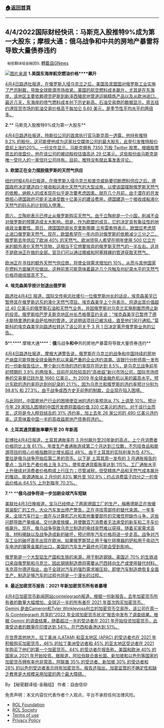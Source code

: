###  [:house:返回首頁](https://github.com/ourhimalayas/txt)
---


## 4/4/2022国际财经快讯：马斯克入股推特9%成为第一大股东；摩根大通：俄乌战争和中共的房地产暴雷将导致大量债券违约
` 秘密翻译组金融团队` [轉載自GNews](https://gnews.org/zh-hans/2287209/)

![](https://assets.gnews.org/wp-content/uploads/2022/04/图片1-15.png)[图片来源](https://www.reuters.com)
**1.****美国东海岸航空燃油****价格****飙升**

[4月4日路透社报道，在俄罗斯入侵乌克兰之后，美国及其盟国对俄罗斯工业实施了严厉制裁，导致全球能源市场收紧。美国的航空燃料成本飙升，尤其是在东海岸，该地区主要依赖德克萨斯到新泽西殖民地管道运输精炼产品以及从欧洲进口。最近几天，东海岸的喷气燃料成本创下历史新高。石油交易商的数据显示，周五纽约港现货市场的航油交易价格高于每加仑 6.60 美元，是季节性平均水平的两倍多。](https://www.reuters.com/business/aerospace-defense/us-east-coast-jet-fuel-costs-soar-shortage-fears-2022-04-04/)

**2.**** 马斯克入股推特9%成为第一大股东**

[4月4日路透社报道，特斯拉公司的首席执行官马斯克周一透露，他持有推特 9.2% 的股份，这可能使他成为这家社交媒体公司的最大股东，此举引发推特股价盘前上涨约20%。一份文件显示，马斯克拥有 7350 万股 Twitter 股票，根据股票周五的收盘价，他在该公司的被动股权估值高达 29 亿美元。这些股份由马斯克是唯一受托人的一家信托公司持有。目前，推特没有就此事发表评论。](https://www.reuters.com/technology/musk-discloses-92-stake-twitter-2022-04-04/)

**3.** **欧盟正在全力摆脱****俄罗斯****的****天然气****供应**

[纽约时报4月4日报道，在俄罗斯入侵乌克兰和普京威胁要切断燃料供应之后，德国政府决定建造四个接收船运液化天然气的大型设施，以使该国摆脱俄罗斯天然气的依赖，纳税人的成本现在似乎是次要考虑因素。就在几个月前，由于潜在的开发商担心德国政府可能无法承受数十亿美元的建设费用，德国建造一个接收成船液化天然气的码头的计划陷入停滞。](https://www.nytimes.com/2022/03/30/business/germany-gas-rationing.html?searchResultPosition=4)

[周六，立陶宛表示已停止从俄罗斯购买天然气。由于立陶宛是一个小国，削减不会对俄罗斯的预算造成太大影响。但是，作为欧盟的成员，它的决定具有象征性的地缘政治重要性。周日，德国国防部长克里斯蒂娜·兰布雷希特表示，欧盟应考虑禁止进口俄罗斯天然气。现在，欧盟希望在一年内将对俄罗斯的依赖减少三分之二，俄罗斯去年供应了欧洲 40% 的天然气。欧洲领导人希望在明年使用 500 亿立方米的额外液化天然气货物，这相当于它想要放弃的俄罗斯天然气的一半左右。这并不是欧洲正在做的全部。官员们可以通过挪威和阿塞拜疆的管道获取天然气。](https://www.nytimes.com/2022/03/30/business/germany-gas-rationing.html?searchResultPosition=4)

[欧洲正在寻找的额外天然气供应商，将使全球需求增加约 10%，从而与其他国家在燃料方面展开拉锯战。这种前景可能意味着最近几个月触及创纪录水平的天然气价格将继续居高不下。](https://www.nytimes.com/2022/03/30/business/germany-gas-rationing.html?searchResultPosition=4)

**4.** **埃克森美孚按计划退出俄罗斯**

[路透社4月4日 报道，国际文传电讯社援引一位俄罗斯州长的话说，埃克森美孚已暂停其在俄罗斯远东的液化天然气项目。埃克森美孚上个月表示，将退出其价值超过 40 亿美元的俄罗斯石油和天然气业务，并因俄罗斯对乌克兰实施制裁而停止新的投资。俄罗斯哈巴罗夫斯克地区州长杰格蒂亚约夫说：“埃克森美孚已暂停了德卡斯特里港的来自萨哈林的管道，这说明该项目已被冻结，直至他们另行通知。”莫斯科的埃克森美孚向路透社转达了该公司关于 3 月 1 日决定离开俄罗斯业务的公告。](https://www.reuters.com/business/energy/exxonmobil-suspends-russian-far-east-lng-project-interfax-2022-04-04/)

**5****.**** 摩根大通****：****俄****乌战争****和中****共的房地产暴雷将导致大量债券违约**

[4月4日路透社报道，摩根大通警告说，俄罗斯在乌克兰的战争和中国持续的房地产崩盘可能导致全球金融危机以来最严重的企业违约浪潮。该银行分析师周一发布的一份新报告估计，整个新兴市场的违约率现在将达到 8.5%，是乌克兰战争前年初预期的 3.9% 的两倍多。目前在风险较高的“高收益”新兴市场公司，国际市场债券的交易量已跃升至 1660 亿美元，为 2009 年全球金融危机以来的最高水平。预计东欧的违约率将达到创纪录的 21.1%，因为乌克兰和俄罗斯的违约率预计分别为 98.8% 和 27.3%，由于战争或西方史无前例的制裁，企业现在陷入困境。](https://www.investing.com/news/stock-market-news/russia-china-woes-risk-worst-em-corporate-default-wave-since-financial-crash--jpmorgan-2797456)

[与此同时，中国房地产行业的困境使亚洲的违约率预测从 7% 上调至 10%。预计今年 29 家陷入困境的中国开发商将面临价值 320 亿美元的违约。对于该行业而言，这将是令人瞠目结舌的 31% 违约率，加上去年 26 家公司的 490 亿美元违约率，这意味着中国一半的高收益房地产债券将违约。](https://www.investing.com/news/stock-market-news/russia-china-woes-risk-worst-em-corporate-default-wave-since-financial-crash--jpmorgan-2797456)

**6.** **土耳其通货膨胀率攀升至 20 年新高**

[彭博社4月4日报道，土耳其通胀率在 3 月份飙升至20年新的高点，上个月消费者价格同比上涨 61.1%，年度生产者通胀连续第二个月达到三位数，不包括食品和能源项目的核心价格指数同比增长超过 48%。由于土耳其的实际利率为负 47%，里拉是俄乌战争开始后第二差的货币。以下是 土耳其周一发布的 3 月通胀报告的要点：当月生产者价格上涨 9.2%，使年度通货膨胀率达到 115%。工厂通胀水平上升继续对消费者价格构成上行压力；尽管减税，但受精炼产品和天然气成本飙升的推动，能源通胀从 2 月份的 83% 攀升至 102.9%；约占消费篮子四分之一的食品价格从 64.5% 上升到每年 70.3%。](https://finance.yahoo.com/news/turkish-inflation-climbs-fresh-20-071239555.html)

**7.**** ****俄乌战争将进一步加剧全球汽车短缺**

[美联社4月3日晚报道，宝马已经停止了两家德国工厂的生产，梅赛德斯正在放缓其装配厂的工作，大众汽车发出停产警告，正在寻找零部件的替代来源。一年多来，全球汽车行业一直在与计算机芯片和其他重要部件的灾难性短缺作斗争，这些问题导致产量缩减、交付速度放缓，并使数百万消费者无法承受的新车和二手车价格飙升。现在，俄乌战争导致乌克兰制造的电线突然难以获得，随着买家需求高涨、材料稀缺以及战争造成新的破坏，预计明年汽车价格将进一步走高。战争对汽车工业的破坏首先出现在欧洲。如果俄罗斯禁止用于催化转换器的钯和用于电动汽车电池的镍等金属的出口，美国的汽车生产最终也可能会受到影响。](https://finance.yahoo.com/news/1-u-5-30-yield-081651655.html)

[俄罗斯是一个大型铝生产国和生铁的来源，用于制造钢铁。美国近 70% 的生铁进口来自俄罗斯和乌克兰，因此钢铁制造商将需要从巴西转向生产或使用替代材料。韦克菲尔德还指出，由于全球对汽车的强烈需求被压抑，即使汽车制造商恢复全面生产，制造足够汽车的过程也将是一个漫长的过程。](https://finance.yahoo.com/news/1-u-5-30-yield-081651655.html)

**8.** **最近加密货币报告：****2021 年新加密货币所有者****暴增**

[4月4日加密货币新闻网站cointelegraph报道，根据一份新报告，去年加密货币所有者的数量大幅增加，全球近一半的所有者在 2021 年首次购买加密货币。Gemini 是由Cameron和Tyler Winklevoss创立的加密货币交易所，该公司在周一与 Cointelegraph 共享的“2022 年全球加密货币状况”报告中发布了调查结果。根据 Gemini 的调查结果，随着超过一半的受访者在 2021 年开始投资加密货币，此类受访者的数量在印度达到 54%，在巴西和香港达到 51%。](https://cointelegraph.com/news/new-crypto-owners-nearly-doubled-in-3-key-regions-in-2021-report)

[在世界其他地方，拉丁美洲 (LATAM) 和亚太地区 (APAC) 的受访者也在 2021 年积极购买加密货币，46% 的拉丁美洲受访者和 45% 的亚太地区受访者在 2021 年购买了他们的第一个加密货币。44% 的受访者在报告称，美国和欧洲 40% 的国家从 2021 年开始投资。据报道，阿拉伯联合酋长国、新加坡和以色列等国家的加密货币拥有率也非常高，阿联酋 35% 的受访者、新加坡 30% 的受访者和 28% 的以色列受访者表示持有加密货币。报告还指出，加密监管的不确定性和缺乏教育是大规模采用加密的两个最大障碍。](https://cointelegraph.com/news/new-crypto-owners-nearly-doubled-in-3-key-regions-in-2021-report)

By 【秘密翻译组-金融组】
作者：自由信仰

 

免责声明：本文内容仅代表作者个人观点，平台不承担任何法律风险。

- [ROL Foundation](https://rolfoundation.org/)
- [ROL Society](https://rolsociety.org/)
- [Terms of use](https://gnews.org/terms-of-use-3/)
- [Privacy Policy](https://gnews.org/privacy-policy/)
